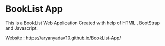 # BookList App
 
This is a BookList Web Application Created with help of HTML , BootStrap and Javascript.

Website :  https://aryanyadav10.github.io/BookList-App/
